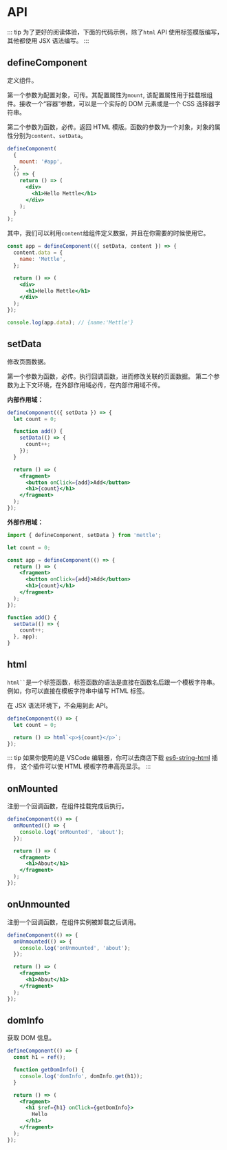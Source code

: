 # API

::: tip
为了更好的阅读体验，下面的代码示例，除了`html` API 使用标签模版编写， 其他都使用 JSX 语法编写。
:::

## defineComponent

定义组件。

第一个参数为配置对象，可传。其配置属性为`mount`, 该配置属性用于挂载根组件。接收一个“容器”参数，可以是一个实际的 DOM 元素或是一个 CSS 选择器字符串。

第二个参数为函数，必传。返回 HTML 模版。函数的参数为一个对象，对象的属性分别为`content`、`setData`。

```jsx
defineComponent(
  {
    mount: '#app',
  },
  () => {
    return () => (
      <div>
        <h1>Hello Mettle</h1>
      </div>
    );
  }
);
```

其中，我们可以利用`content`给组件定义数据，并且在你需要的时候使用它。

```jsx
const app = defineComponent(({ setData, content }) => {
  content.data = {
    name: 'Mettle',
  };

  return () => (
    <div>
      <h1>Hello Mettle</h1>
    </div>
  );
});

console.log(app.data); // {name:'Mettle'}
```

## setData

修改页面数据。

第一个参数为函数，必传。执行回调函数，进而修改关联的页面数据。
第二个参数为上下文环境，在外部作用域必传，在内部作用域不传。

**内部作用域：**

```jsx
defineComponent(({ setData }) => {
  let count = 0;

  function add() {
    setData(() => {
      count++;
    });
  }

  return () => (
    <fragment>
      <button onClick={add}>Add</button>
      <h1>{count}</h1>
    </fragment>
  );
});
```

**外部作用域：**

```jsx
import { defineComponent, setData } from 'mettle';

let count = 0;

const app = defineComponent(() => {
  return () => (
    <fragment>
      <button onClick={add}>Add</button>
      <h1>{count}</h1>
    </fragment>
  );
});

function add() {
  setData(() => {
    count++;
  }, app);
}
```

## html

` html`` `是一个标签函数，标签函数的语法是直接在函数名后跟一个模板字符串。 例如，你可以直接在模板字符串中编写 HTML 标签。

在 JSX 语法环境下，不会用到此 API。

```js
defineComponent(() => {
  let count = 0;

  return () => html`<p>${count}</p>`;
});
```

::: tip
如果你使用的是 VSCode 编辑器，你可以去商店下载 [es6-string-html](https://marketplace.visualstudio.com/items?itemName=Tobermory.es6-string-html) 插件，
这个插件可以使 HTML 模板字符串高亮显示。
:::

## onMounted

注册一个回调函数，在组件挂载完成后执行。

```jsx
defineComponent(() => {
  onMounted(() => {
    console.log('onMounted', 'about');
  });

  return () => (
    <fragment>
      <h1>About</h1>
    </fragment>
  );
});
```

## onUnmounted

注册一个回调函数，在组件实例被卸载之后调用。

```jsx
defineComponent(() => {
  onUnmounted(() => {
    console.log('onUnmounted', 'about');
  });

  return () => (
    <fragment>
      <h1>About</h1>
    </fragment>
  );
});
```

## domInfo

获取 DOM 信息。

```jsx
defineComponent(() => {
  const h1 = ref();

  function getDomInfo() {
    console.log('domInfo', domInfo.get(h1));
  }

  return () => (
    <fragment>
      <h1 $ref={h1} onClick={getDomInfo}>
        Hello
      </h1>
    </fragment>
  );
});
```
